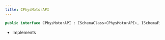 ```yaml
---
title: CPhysMotorAPI
---
```


```csharp
public interface CPhysMotorAPI : ISchemaClass<CPhysMotorAPI>, ISchemaField, ISchemaClass, INativeHandle
```

- Implements

